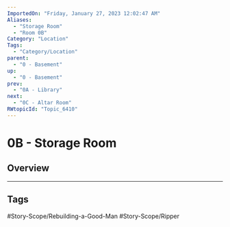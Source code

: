 ```yaml
---
ImportedOn: "Friday, January 27, 2023 12:02:47 AM"
Aliases:
  - "Storage Room"
  - "Room 0B"
Category: "Location"
Tags:
  - "Category/Location"
parent:
  - "0 - Basement"
up:
  - "0 - Basement"
prev:
  - "0A - Library"
next:
  - "0C - Altar Room"
RWtopicId: "Topic_6410"
---
```

# 0B - Storage Room
## Overview

---
## Tags
#Story-Scope/Rebuilding-a-Good-Man #Story-Scope/Ripper

